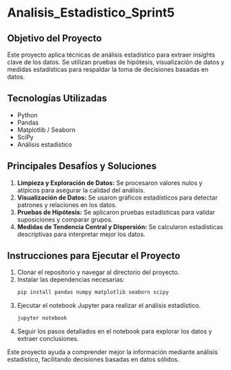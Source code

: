 # Analisis_Estadistico_Sprint5

## Objetivo del Proyecto
Este proyecto aplica técnicas de análisis estadístico para extraer insights clave de los datos. Se utilizan pruebas de hipótesis, visualización de datos y medidas estadísticas para respaldar la toma de decisiones basadas en datos.

## Tecnologías Utilizadas
- Python
- Pandas
- Matplotlib / Seaborn
- SciPy
- Análisis estadístico

## Principales Desafíos y Soluciones
1. **Limpieza y Exploración de Datos:** Se procesaron valores nulos y atípicos para asegurar la calidad del análisis.
2. **Visualización de Datos:** Se usaron gráficos estadísticos para detectar patrones y relaciones en los datos.
3. **Pruebas de Hipótesis:** Se aplicaron pruebas estadísticas para validar suposiciones y comparar grupos.
4. **Medidas de Tendencia Central y Dispersión:** Se calcularon estadísticas descriptivas para interpretar mejor los datos.

## Instrucciones para Ejecutar el Proyecto
1. Clonar el repositorio y navegar al directorio del proyecto.
2. Instalar las dependencias necesarias:
   ```bash
   pip install pandas numpy matplotlib seaborn scipy
   ```
3. Ejecutar el notebook Jupyter para realizar el análisis estadístico.
   ```bash
   jupyter notebook
   ```
4. Seguir los pasos detallados en el notebook para explorar los datos y extraer conclusiones.

Este proyecto ayuda a comprender mejor la información mediante análisis estadístico, facilitando decisiones basadas en datos sólidos.

